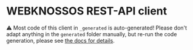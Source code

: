 # WEBKNOSSOS REST-API client

:warning: Most code of this client in `_generated` is auto-generated! Please don't adapt anything in the `generated` folder manually, but re-run the code generation, please see [the docs for details](https://docs.webknossos.org/webknossos-py/development.html#webknossos-package).
